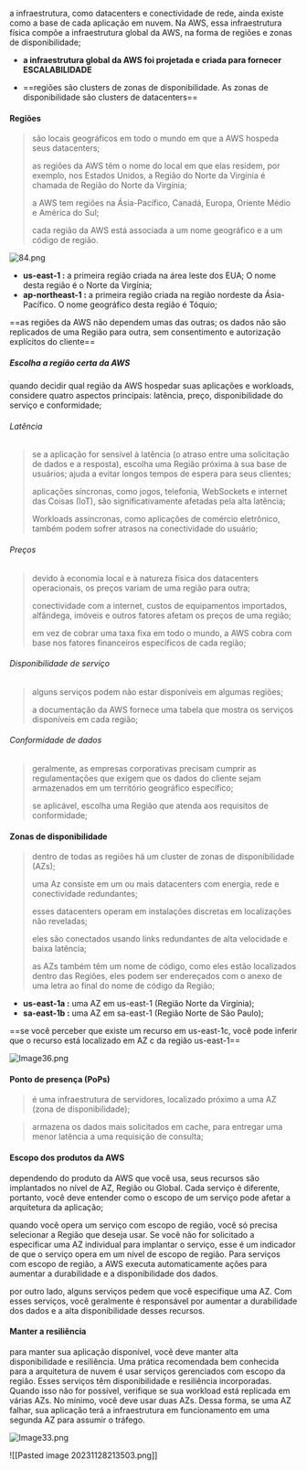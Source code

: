 
a infraestrutura, como datacenters e conectividade de rede, ainda existe como a base de cada aplicação em nuvem. Na AWS, essa infraestrutura física compõe a infraestrutura global da AWS, na forma de regiões e zonas de disponibilidade;

- **a infraestrutura global da AWS foi projetada e criada para fornecer ESCALABILIDADE**

* ==regiões são clusters de zonas de disponibilidade. As zonas de disponibilidade são clusters de datacenters==

#### Regiões

> são locais geográficos em todo o mundo em que a AWS hospeda seus datacenters; 
> 
> as regiões da AWS têm o nome do local em que elas residem, por exemplo, nos Estados Unidos, a Região do Norte da Virgínia é chamada de Região do Norte da Virgínia;
>
> a AWS tem regiões na Ásia-Pacífico, Canadá, Europa, Oriente Médio e América do Sul;
>
> cada região da AWS está associada a um nome geográfico e a um código de região.

![84.png](https://explore.skillbuilder.aws/files/a/w/aws_prod1_docebosaas_com/1701194400/r4kXSUuVcYUJImjx1pHqGg/tincan/954352_1676568571_p1gpdis23dphj1i0b12fk1vub1t4o4_zip/assets/Xzum07jFs4uhDBvc_UB1vzpgv31Y9lgIX.jpg)

* **us-east-1 :** a primeira região criada na área leste dos EUA; O nome desta região é o Norte da Virgínia;
* **ap-northeast-1 :** a primeira região criada na região nordeste da Ásia-Pacífico. O nome geográfico desta região é Tóquio;

==as regiões da AWS não dependem umas das outras; os dados não são replicados de uma Região para outra, sem consentimento e autorização explícitos do cliente==

##### Escolha a região certa da AWS

quando decidir qual região da AWS hospedar suas aplicações e workloads, considere quatro aspectos principais: latência, preço, disponibilidade do serviço e conformidade;

###### Latência
> se a aplicação for sensível à latência (o atraso entre uma solicitação de dados e a resposta), escolha uma Região próxima à sua base de usuários; ajuda a evitar longos tempos de espera para seus clientes;
> 
> aplicações síncronas, como jogos, telefonia, WebSockets e internet das Coisas (IoT), são significativamente afetadas pela alta latência;
> 
> Workloads assíncronas, como aplicações de comércio eletrônico, também podem sofrer atrasos na conectividade do usuário;

###### Preços
> devido à economia local e à natureza física dos datacenters operacionais, os preços variam de uma região para outra;
> 
> conectividade com a internet, custos de equipamentos importados, alfândega, imóveis e outros fatores afetam os preços de uma região;
> 
> em vez de cobrar uma taxa fixa em todo o mundo, a AWS cobra com base nos fatores financeiros específicos de cada região;

###### Disponibilidade de serviço
>alguns serviços podem não estar disponíveis em algumas regiões;
>
>a documentação da AWS fornece uma tabela que mostra os serviços disponíveis em cada região;

###### Conformidade de dados
>geralmente, as empresas corporativas precisam cumprir as regulamentações que exigem que os dados do cliente sejam armazenados em um território geográfico específico;
>
>se aplicável, escolha uma Região que atenda aos requisitos de conformidade;


#### Zonas de disponibilidade

>dentro de todas as regiões há um cluster de zonas de disponibilidade (AZs);
>
>uma Az consiste em um ou mais datacenters com energia, rede e conectividade redundantes;
>
>esses datacenters operam em instalações discretas em localizações não reveladas;
>
>eles são conectados usando links redundantes de alta velocidade e baixa latência;
>
>as AZs também têm um nome de código, como eles estão localizados dentro das Regiões, eles podem ser endereçados com o anexo de uma letra ao final do nome de código da Região;

* **us-east-1a :** uma AZ em us-east-1 (Região Norte da Virgínia);
* **sa-east-1b :** uma AZ em sa-east-1 (Região Norte de São Paulo);

==se você perceber que existe um recurso em us-east-1c, você pode inferir que o recurso está localizado em AZ c da região us-east-1==

![Image36.png](https://explore.skillbuilder.aws/files/a/w/aws_prod1_docebosaas_com/1701194400/r4kXSUuVcYUJImjx1pHqGg/tincan/954352_1676568571_p1gpdis23dphj1i0b12fk1vub1t4o4_zip/assets/1EjU60kw_biSAfuG_4nau5Zp-mxB_YCxq.png)




#### Ponto de presença (PoPs)
>é uma infraestrutura de servidores, localizado próximo a uma AZ (zona de disponibilidade);


>armazena os dados mais solicitados em cache, para entregar uma menor latência a uma requisição de consulta;

#### Escopo dos produtos da AWS

dependendo do produto da AWS que você usa, seus recursos são implantados no nível de AZ, Região ou Global. Cada serviço é diferente, portanto, você deve entender como o escopo de um serviço pode afetar a arquitetura da aplicação;

quando você opera um serviço com escopo de região, você só precisa selecionar a Região que deseja usar. Se você não for solicitado a especificar uma AZ individual para implantar o serviço, esse é um indicador de que o serviço opera em um nível de escopo de região. Para serviços com escopo de região, a AWS executa automaticamente ações para aumentar a durabilidade e a disponibilidade dos dados.

por outro lado, alguns serviços pedem que você especifique uma AZ. Com esses serviços, você geralmente é responsável por aumentar a durabilidade dos dados e a alta disponibilidade desses recursos.

#### Manter a resiliência

para manter sua aplicação disponível, você deve manter alta disponibilidade e resiliência. Uma prática recomendada bem conhecida para a arquitetura de nuvem é usar serviços gerenciados com escopo da região. Esses serviços têm disponibilidade e resiliência incorporadas. Quando isso não for possível, verifique se sua workload está replicada em várias AZs. No mínimo, você deve usar duas AZs. Dessa forma, se uma AZ falhar, sua aplicação terá a infraestrutura em funcionamento em uma segunda AZ para assumir o tráfego.

![Image33.png](https://explore.skillbuilder.aws/files/a/w/aws_prod1_docebosaas_com/1701194400/r4kXSUuVcYUJImjx1pHqGg/tincan/954352_1676568571_p1gpdis23dphj1i0b12fk1vub1t4o4_zip/assets/8LuM5bDPPxjYO-mC_9hMPyZCzWVm0Z4l1.png)

![[Pasted image 20231128213503.png]]